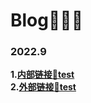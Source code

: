 # Blog👩🏻‍💻

### 2022.9
**1.[内部链接🔗test](https://github.com/boyv-liu/Blog/issues/1)**
<br/>
**2.[外部链接🔗test](https://blog.csdn.net/weixin_50880237/article/details/109848509?spm=1001.2014.3001.5502)**
